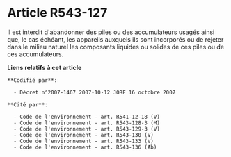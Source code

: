 # Article R543-127

Il est interdit d'abandonner des piles ou des accumulateurs usagés ainsi que, le cas échéant, les appareils auxquels ils sont
incorporés ou de rejeter dans le milieu naturel les composants liquides ou solides de ces piles ou de ces accumulateurs.

**Liens relatifs à cet article**

	**Codifié par**:

	  - Décret n°2007-1467 2007-10-12 JORF 16 octobre 2007

	**Cité par**:

	  - Code de l'environnement - art. R541-12-18 (V)
	  - Code de l'environnement - art. R543-128-3 (M)
	  - Code de l'environnement - art. R543-129-3 (V)
	  - Code de l'environnement - art. R543-130 (V)
	  - Code de l'environnement - art. R543-133 (V)
	  - Code de l'environnement - art. R543-136 (Ab)
